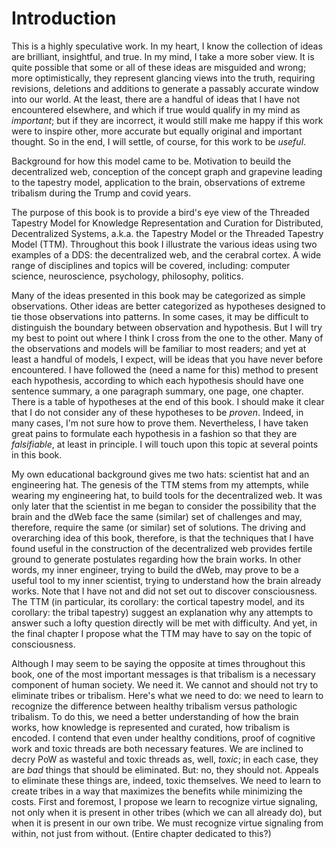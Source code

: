 Introduction
=====
 
This is a highly speculative work. In my heart, I know the collection of ideas are brilliant, insightful, and true. In my mind, I take a more sober view. It is quite possible that some or all of these ideas are misguided and wrong; more optimistically, they represent glancing views into the truth, requiring revisions, deletions and additions to generate a passably accurate window into our world. At the least, there are a handful of ideas that I have not encountered elsewhere, and which if true would qualify in my mind as *important*; but if they are incorrect, it would still make me happy if this work were to inspire other, more accurate but equally original and important thought. So in the end, I will settle, of course, for this work to be *useful*.

Background for how this model came to be. Motivation to beuild the decentralized web, conception of the concept graph and grapevine leading to the tapestry model, application to the brain, observations of extreme tribalism during the Trump and covid years.

The purpose of this book is to provide a bird's eye view of the Threaded Tapestry Model for Knowledge Representation and Curation for Distributed, Decentralized Systems, a.k.a. the Tapestry Model or the Threaded Tapestry Model (TTM). Throughout this book I illustrate the various ideas using two examples of a DDS: the decentralized web, and the cerabral cortex. A wide range of disciplines and topics will be covered, including: computer science, neuroscience, psychology, philosophy, politics.

Many of the ideas presented in this book may be categorized as simple observations. Other ideas are better categorized as hypotheses designed to tie those observations into patterns. In some cases, it may be difficult to distinguish the boundary between observation and hypothesis. But I will try my best to point out where I think I cross from the one to the other. Many of the observations and models will be familiar to most readers; and yet at least a handful of models, I expect, will be ideas that you have never before encountered. I have followed the (need a name for this) method to present each hypothesis, according to which each hypothesis should have one sentence summary, a one paragraph summary, one page, one chapter. There is a table of hypotheses at the end of this book. I should make it clear that I do not consider any of these hypotheses to be *proven*. Indeed, in many cases, I'm not sure how to prove them. Nevertheless, I have taken great pains to formulate each hypothesis in a fashion so that they are *falsifiable*, at least in principle. I will touch upon this topic at several points in this book.

My own educational background gives me two hats: scientist hat and an engineering hat. The genesis of the TTM stems from my attempts, while wearing my engineering hat, to build tools for the decentralized web. It was only later that the scientist in me began to consider the possibility that the brain and the dWeb face the same (similar) set of challenges and may, therefore, require the same (or similar) set of solutions. The driving and overarching idea of this book, therefore, is that the techniques that I have found useful in the construction of the decentralized web provides fertile ground to generate postulates regarding how the brain works. In other words, my inner engineer, trying to build the dWeb, may prove to be a useful tool to my inner scientist, trying to understand how the brain already works. Note that I have not and did not set out to discover consciousness. The TTM (in particular, its corollary: the cortical tapestry model, and its corollary: the tribal tapestry) suggest an explanation why any attempts to answer such a lofty question directly will be met with difficulty. And yet, in the final chapter I propose what the TTM may have to say on the topic of consciousness. 

Although I may seem to be saying the opposite at times throughout this book, one of the most important messages is that tribalism is a necessary component of human society. We need it. We cannot and should not try to eliminate tribes or tribalism. Here's what we need to do: we need to learn to recognize the difference between healthy tribalism versus pathologic tribalism. To do this, we need a better understanding of how the brain works, how knowledge is represented and curated, how tribalism is encoded. I contend that even under healthy conditions, proof of cognitive work and toxic threads are both necessary features. We are inclined to decry PoW as wasteful and toxic threads as, well, *toxic*; in each case, they are *bad* things that should be eliminated. But: no, they should not. Appeals to eliminate these things are, indeed, toxic themselves. We need to learn to create tribes in a way that maximizes the benefits while minimizing the costs. First and foremost, I propose we learn to recognize virtue signaling, not only when it is present in other tribes (which we can all already do), but when it is present in our own tribe. We must recognize virtue signaling from within, not just from without. (Entire chapter dedicated to this?)
